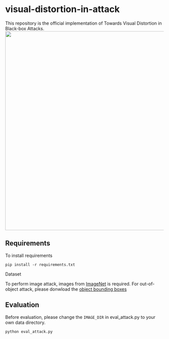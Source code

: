 # visual-distortion-in-attack
This repository is the official implementation of Towards Visual Distortion in Black-box Attacks.
<img src="https://github.com/Alina-1997/visual-distortion-in-attack/edit/master/model.png" width="633" >

## Requirements
To install requirements

```setup
pip install -r requirements.txt
```

Dataset

To perform image attack, images from [ImageNet](http://www.image-net.org/archive/stanford/fall11_whole.tar) is required. For out-of-object attack, please donwload the [object bounding boxes](https://academictorrents.com/download/dfa9ab2528ce76b907047aa8cf8fc792852facb9.torrent)


## Evaluation
Before evaluation, please change the `IMAGE_DIR` in eval_attack.py to your own data directory.
```eval
python eval_attack.py
```
